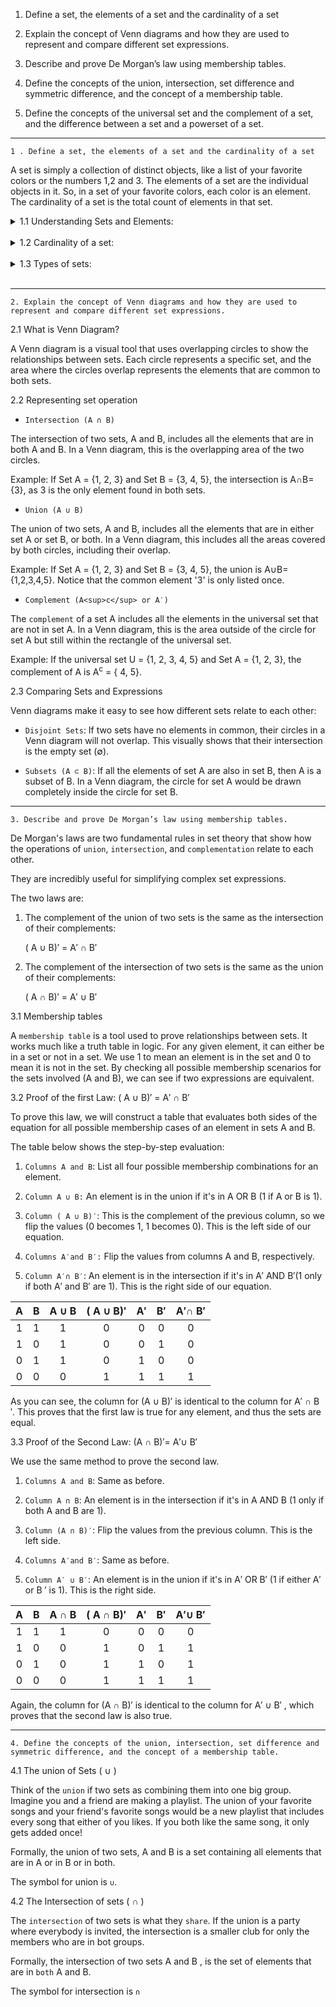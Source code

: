 1. Define a set, the elements of a set and the cardinality of a set

2. Explain the concept of Venn diagrams and how they are used to represent and compare different set expressions.

3. Describe and prove De Morgan’s law using membership tables.

4. Define the concepts of the union, intersection, set difference and symmetric difference, and the concept of a membership table.

5. Define the concepts of the universal set and the complement of a set, and the difference between a set and a powerset of a set.

---

`1 . Define a set, the elements of a set and the cardinality of a set`

A set is simply a collection of distinct objects, like a list of your favorite colors or the numbers 1,2 and 3.
The elements of a set are the individual objects in it. So, in a set of your favorite colors, each color is an element. The cardinality of a set is the total count of elements in that set.

<details>
  <summary>1.1 Understanding Sets and Elements:</summary>

  <br/>

Think of a set as a container, like a lunchbox. The items you put inside your lunchbox are the elements of that set. The only rule is that each element in the set must be unique.

In mathematics, we write sets using curly braces `{}`.

For example, if we have a set of primary colors, lets call it C, we would write it like this:

C = {red, yellow, blue}

To say that an element belongs to a set, we use the symbol `∈`, which looks like a curvy “E”. It means “is an element of”.

So, we can say:

- `red ∈ C `(Read as: "red is an element of set C")
- `yellow ∈ C`
- `blue ∈ C`

But, green is not in our set, so we would write `green ∉ C`.

</details>

<br/>

<details>
  <summary>1.2 Cardinality of a set:</summary>

  <br/>

<b>Cardinality</b> is just a fancy word for the number of elements in a set.
That's it! If you can count, you can find the cardinality.

We show cardinality by putting two vertical bars around the set's name, like this: ∣A∣.

Let's use our set of primary colors from before:

C = {red, yellow, blue}

To find the cardinality, we just count the elements. There are three colors in the set. So, the cardinality of C is 3, which we write as:

`∣C∣ = 3`

</details>

<br/>

<details>
  <summary>1.3 Types of sets:</summary>

  <br/>

1. Finite Sets

A <b>finite set</b> is a set where you can count all the elements and the counting eventually stops.

2. Infinite sets

An <b>infinite</b> set is a set that goes on forever. You could never finish counting its elements. A classic example is the set of all positive whole numbers, W

`W = { 1, 2, 3, 4, 5, 6 …}`

The three dots `...` (called an ellipsis) mean that the first list continues forever following the same pattern.

3. The empty set

The <b>empty set</b> (or null set) is a set that has no elements at all. Its cardinality is 0. An example would be the set of fish that can fly. Since there is no one, the set is empty.
We write the empty set using the symbol ∅ or just empty curly braces `{}`.

So , if F is the set of flying fish, we would say F = ∅m and |F| = 0

</details>

<br/>

---

`2. Explain the concept of Venn diagrams and how they are used to represent and compare different set expressions.`

2.1 What is Venn Diagram?

A Venn diagram is a visual tool that uses overlapping circles to show the relationships between sets.
Each circle represents a specific set, and the area where the circles overlap represents the elements that are common to both sets.

2.2 Representing set operation

- `Intersection (A ∩ B)`

The intersection of two sets, A and B, includes all the elements that are in both A and B. In a Venn diagram, this is the overlapping area of the two circles.

Example: If Set A = {1, 2, 3} and Set B = {3, 4, 5}, the intersection is A∩B={3}, as 3 is the only element found in both sets.

- `Union (A ∪ B)`

The union of two sets, A and B, includes all the elements that are in either set A or set B, or both. In a Venn diagram, this includes all the areas covered by both circles, including their overlap.

Example: If Set A = {1, 2, 3} and Set B = {3, 4, 5}, the union is A∪B={1,2,3,4,5}. Notice that the common element '3' is only listed once.

- `Complement (A<sup>c</sup> or A′)`

The `complement` of a set A includes all the elements in the universal set that are not in set A.
In a Venn diagram, this is the area outside of the circle for set A but still within the rectangle of the universal set.

Example: If the universal set U = {1, 2, 3, 4, 5} and Set A = {1, 2, 3},
the complement of A is A<sup>c</sup> = { 4, 5}.

2.3 Comparing Sets and Expressions

Venn diagrams make it easy to see how different sets relate to each other:

- `Disjoint Sets`: If two sets have no elements in common, their circles in a Venn diagram will not overlap.
  This visually shows that their intersection is the empty set (∅).

- `Subsets (A ⊂ B)`: If all the elements of set A are also in set B, then A is a subset of B.
  In a Venn diagram, the circle for set A would be drawn completely inside the circle for set B.

---

`3. Describe and prove De Morgan’s law using membership tables.`

De Morgan's laws are two fundamental rules in set theory that show how the operations of `union`, `intersection`, and `complementation` relate to each other.

They are incredibly useful for simplifying complex set expressions.

The two laws are:

1. The complement of the union of two sets is the same as the intersection of their complements:

   ( A ∪ B)′ = A′ ∩ B′

2. The complement of the intersection of two sets is the same as the union of their complements:

   ( A ∩ B)′ = A′ ∪ B′

3.1 Membership tables

A `membership table` is a tool used to prove relationships between sets. It works much like a truth table in logic. For any given element, it can either be in a set or not in a set. We use 1 to mean an element is in the set and 0 to mean it is not in the set. By checking all possible membership scenarios for the sets involved (A and B), we can see if two expressions are equivalent.

3.2 Proof of the first Law: ( A ∪ B)′ = A′ ∩ B′

To prove this law, we will construct a table that evaluates both sides of the equation for all possible membership cases of an element in sets A and B.

The table below shows the step-by-step evaluation:

1. `Columns A and B`: List all four possible membership combinations for an element.

2. `Column A ∪ B:` An element is in the union if it's in A OR B (1 if A or B is 1).

3. `Column ( A ∪ B)′`:
   This is the complement of the previous column, so we flip the values (0 becomes 1, 1 becomes 0). This is the left side of our equation.

4. `Columns A′and B′:`
   Flip the values from columns A and B, respectively.

5. `Column A′∩ B′`: An element is in the intersection if it's in A′ AND B′(1 only if both A′ and B′ are 1).
   This is the right side of our equation.

|  A  |  B  | A ∪ B | ( A ∪ B)′ | A′  | B′  | A′∩ B′ |
| :-: | :-: | :---: | :-------: | :-: | :-: | :----: |
|  1  |  1  |   1   |     0     |  0  |  0  |   0    |
|  1  |  0  |   1   |     0     |  0  |  1  |   0    |
|  0  |  1  |   1   |     0     |  1  |  0  |   0    |
|  0  |  0  |   0   |     1     |  1  |  1  |   1    |

As you can see, the column for (A ∪ B)′ is identical to the column for A′ ∩ B ′.
This proves that the first law is true for any element, and thus the sets are equal.

3.3 Proof of the Second Law: (A ∩ B)′= A′∪ B′

We use the same method to prove the second law.

1. `Columns A and B`: Same as before.

2. `Column A ∩ B`: An element is in the intersection if it's in A AND B (1 only if both A and B are 1).

3. `Column (A ∩ B)′`: Flip the values from the previous column. This is the left side.

4. `Columns A′and B′`: Same as before.

5. `Column A′ ∪ B′`: An element is in the union if it's in A′ OR B′ (1 if either A′ or B ′ is 1).
   This is the right side.

|  A  |  B  | A ∩ B | ( A ∩ B)′ | A′  | B′  | A′∪ B′ |
| :-: | :-: | :---: | :-------: | :-: | :-: | :----: |
|  1  |  1  |   1   |     0     |  0  |  0  |   0    |
|  1  |  0  |   0   |     1     |  0  |  1  |   1    |
|  0  |  1  |   0   |     1     |  1  |  0  |   1    |
|  0  |  0  |   0   |     1     |  1  |  1  |   1    |

Again, the column for (A ∩ B)′ is identical to the column for A′ ∪ B′ , which proves that the second law is also true.

---

`4. Define the concepts of the union, intersection, set difference and symmetric difference, and the concept of a membership table.`

4.1 The union of Sets ( ∪ )

Think of the `union` if two sets as combining them into one big group.
Imagine you and a friend are making a playlist. The union of your favorite songs and your friend's favorite songs would be a new playlist that includes every song that either of you likes. If you both like the same song, it only gets added once!

Formally, the union of two sets, A and B is a set containing all elements that are in A or in B or in both.

The symbol for union is `∪`.

4.2 The Intersection of sets ( ∩ )

The `intersection` of two sets is what they `share`. If the union is a party where everybody is invited, the intersection is a smaller club for only the members who are in bot groups.

Formally, the intersection of two sets A and B , is the set of elements that are in `both` A and B.

The symbol for intersection is `∩`
